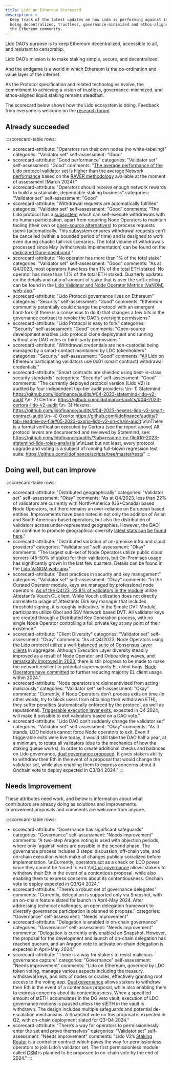 ```yaml
---
title: Lido on Ethereum Scorecard
description: >
  Keep track of the latest updates on how Lido is performing against its goal of
  being decentralized, trustless, governance-minimized and ethos-aligned with
  the Ethereum community.
---
```

Lido DAO’s purpose is to keep Ethereum decentralized, accessible to all, and resistant to censorship.

Lido DAO’s mission is to make staking simple, secure, and decentralized.

And the endgame is a world in which Ethereum is the co-ordination and value layer of the internet.

As the Protocol specification and related technologies evolve, the commitment to achieving a vision of trustless, governance-minimized, and ethos-aligned liquid staking remains steadfast.

The scorecard below shows how the Lido ecosystem is doing. Feedback from everyone is welcome on the [research forum](https://research.lido.fi/).

## **Already succeeded**

:::scorecard-table
rows:
  - scorecard-attribute: "Operators run their own nodes (no white-labeling)"
    categories: "Validator set"
    self-assessment: "Good"
  - scorecard-attribute: "Good performance"
    categories: "Validator set"
    self-assessment: "Good"
    comments: "[The average performance of the Lido protocol validator set](https://explorer.rated.network/o/Lido?network=mainnet&timeWindow=30d&viewBy=operator&page=1&idType=pool) is higher than [the average Network performance](https://explorer.rated.network/?network=mainnet&view=pool&timeWindow=30d&page=1&poolType=all) based on the [RAVER methodology](https://docs.rated.network/methodologies/ethereum-beacon-chain/rated-effectiveness-rating) available at the moment of assessment (March 2024)."
  - scorecard-attribute: "Operators should receive enough network rewards to build a sustainable, dependable staking business"
    categories: "Validator set"
    self-assessment: "Good"
  - scorecard-attribute: "Withdrawal requests are automatically fulfilled"
    categories: "Validator set"
    self-assessment: "Good"
    comments: "The Lido protocol has a [subsystem](https://docs.lido.fi/contracts/withdrawal-queue-erc721#what-is-withdrawalqueueerc721) which can self-execute withdrawals with no human participation, apart from requiring Node Operators to maintain tooling (their own or [open-source alternatives](https://github.com/lidofinance/validator-ejector/)) to process requests (semi-)automatically. This subsystem ensures withdrawal requests can’t be cancelled (within a bounded period of time) and is designed to work even during chaotic tail-risk scenarios. The total volume of withdrawals processed since May (withdrawals implementation) can be found on the [dedicated Dune dashboard](https://dune.com/embeds/2475364/4072036)."
  - scorecard-attribute: "No operator has more than 1% of the total stake"
    categories: "Validator set"
    self-assessment: "Good"
    comments: "As at Q4/2023, most operators have less than 1% of the total ETH staked. No operator has more than 1.1% of the total ETH staked. Quarterly updates on the details and ratio of amount of stake that is over the soft-ceiling can be found in the [Lido Validator and Node Operator Metrics (VaNOM) web-app](https://app.hex.tech/8dedcd99-17f4-49d8-944e-4857a355b90a/app/3f7d6967-3ef6-4e69-8f7b-d02d903f045b/latest)."
  - scorecard-attribute: "Lido Protocol governance lives on Ethereum"
    categories: "Security"
    self-assessment: "Good"
    comments: "Ethereum community  potentially could change  the protocol with an emergent hard-fork (if there is a consensus to do it) that changes a few bits in the governance contract to revoke the DAO’s oversight permissions."
  - scorecard-attribute: "Lido Protocol is easy to fork"
    categories: "Security"
    self-assessment: "Good"
    comments: "Open-source development enables Lido protocol clone deployment and running without any DAO votes or third-party permissions."
  - scorecard-attribute: "Withdrawal credentials are non-custodial being managed by a smart-contact maintained by LDO tokenholders"
    categories: "Security"
    self-assessment: "Good"
    comments: "[All](https://twitter.com/LidoFinance/status/1646977448410480643) Lido on Ethereum participating validators use 0x01 (smart contract) withdrawal credentials."
  - scorecard-attribute: "Smart contracts are shielded using best-in-class security standards"
    categories: "Security"
    self-assessment: "Good"
    comments: "The currently deployed protocol version (Lido V2) is audited by four independent top-tier audit providers: \\\n- 1) Statemind: <https://github.com/lidofinance/audits/#04-2023-statemind-lido-v2-audit> \\\n- 2) Certora: <https://github.com/lidofinance/audits/#04-2023-certora-lido-v2-audit> \\\n- 3) Hexens: [https://github.com/lidofinance/audits/#04-2023-hexens-lido-v2-smart-contract-audit ](https://github.com/lidofinance/audits/#04-2023-hexens-lido-v2-smart-contract-audit)\\\n- 4) Oxorio: <https://github.com/lidofinance/audits/?tab=readme-ov-file#05-2023-oxorio-lido-v2-on-chain-audit> \n\nThere is a formal verification executed by Certora (see the report above) All protocol levers are documented and reviewed by Statemind, see: <https://github.com/lidofinance/audits/?tab=readme-ov-file#10-2023-statemind-lido-roles-analysis> \n\nLast but not least, every protocol upgrade and voting is a subject of running full-blown regression test suite: <https://github.com/lidofinance/scripts/tree/master/tests>"
:::

## Doing well, but can improve

:::scorecard-table
rows:
  - scorecard-attribute: "Distributed geographically"
    categories: "Validator set"
    self-assessment: "Okay"
    comments: "As at Q4/2023, less than 22% of validators are currently with North-America (US+Canada) based Node Operators, but there remains an over-reliance on European based entities. Improvements have been noted in not only the addition of Asian and South American-based operators, but also the distribution  of validators across under-represented geographies. However, the DAO can continue to promote geographical diversity [latest stats can be found here](https://app.hex.tech/8dedcd99-17f4-49d8-944e-4857a355b90a/app/3f7d6967-3ef6-4e69-8f7b-d02d903f045b/latest?selectedStaticCellId=be392244-4d90-4212-9492-d07ded405735)."
  - scorecard-attribute: "Distributed variation of on-premise infra and cloud providers"
    categories: "Validator set"
    self-assessment: "Okay"
    comments: "The largest sub-set of Node Operators utilize public cloud servers (45-50% of stake) for their validators, but On-Premises usage has significantly grown in the last few quarters. Details can be found in the [Lido VaNOM web-app](https://app.hex.tech/8dedcd99-17f4-49d8-944e-4857a355b90a/app/3f7d6967-3ef6-4e69-8f7b-d02d903f045b/latest?selectedStaticCellId=fd91537b-e4b5-42b6-813d-6ec0ff957cd3)."
  - scorecard-attribute: "Best practices in security and key management"
    categories: "Validator set"
    self-assessment: "Okay"
    comments: "In the Curated Operator module, keys are managed by professional node operators. [As of the Q4/23, 23.8% of validators in the module](https://app.hex.tech/8dedcd99-17f4-49d8-944e-4857a355b90a/app/3f7d6967-3ef6-4e69-8f7b-d02d903f045b/latest) utilize Attestant’s Vouch CL client. While Vouch utilization does not directly correlate to usage of Attestants Dirk key manager that includes threshold signing, it is roughly indicative. In the Simple DVT Module, participants utilize Obol and SSV Network based DVT. All validator keys are created through a Distributed Key Generation process, with no single Node Operator controlling a full private key at any point of their existence."
  - scorecard-attribute: "Client Diversity"
    categories: "Validator set"
    self-assessment: "Okay"
    comments: "As at Q4/2023, Node Operators using the Lido protocol utilize a [well-balanced suite of Consensus Layer clients](https://app.hex.tech/8dedcd99-17f4-49d8-944e-4857a355b90a/app/3f7d6967-3ef6-4e69-8f7b-d02d903f045b/latest?tab=client-diversity) in aggregate. Although Execution Layer diversity steadily improved as a result of Node Operator and Onboarding waves, and [remarkably improved in 2023](https://app.hex.tech/8dedcd99-17f4-49d8-944e-4857a355b90a/app/3f7d6967-3ef6-4e69-8f7b-d02d903f045b/latest?selectedStaticCellId=b8ea4c12-60eb-4a2d-a481-76006073f8c1), there is still progress to be made to make the network resilient to potential supermajority EL client bugs. [Node Operators have committed](https://research.lido.fi/t/ethereum-node-operator-el-diversity-improvement-commitments/6459) to further reducing majority EL client usage within 2024."
  - scorecard-attribute: "Node operators are disincentivized from acting maliciously"
    categories: "Validator set"
    self-assessment: "Okay"
    comments: "Currently, if Node Operators don’t process exits on time (in other words, try to block users from obtaining their withdrawn ETH), they suffer penalties (automatically enforced by the protocol, as well as reputational). [Triggerable execution layer exits](https://ethereum-magicians.org/t/eip-7002-execution-layer-triggerable-exits/14195), expected in Q4 2024, will make it possible to exit validators based on a DAO vote."
  - scorecard-attribute: "Lido DAO can’t suddenly change the validator set"
    categories: "Validator set"
    self-assessment: "Okay"
    comments: "As it stands, LDO holders cannot force Node operators to exit. Even if triggerable exits were live today, it would still take the DAO half a year, at a minimum, to rotate all validators (due to the mechanics of how the staking queue works). In order to create additional checks and balances on Lido governance, [dual governance proposed](https://research.lido.fi/t/ldo-steth-dual-governance-continuation/5727). It gives stakers ability to withdraw their Eth in the event of a proposal that would change the validator set, while also enabling them to express concerns about it. Onchain vote to deploy expected in Q3/Q4 2024."
:::

## **Needs Improvement**

These attributes need work, and below is information about what contributors are already doing as solutions and improvements.\
Improvement proposals and comments are welcome from anyone.

:::scorecard-table
rows:
  - scorecard-attribute: "Governance has significant safeguards"
    categories: "Governance"
    self-assessment: "Needs improvement"
    comments: "A two-step Aragon voting is used with objection periods, where only 'against' votes are possible in the second phase. The governance process includes 3 steps: discussion, off-chain vote, and on-chain execution which make all changes publicly socialized before implementation. \\\nCurrently, operators act as a check on LDO power since they cannot be forced to exit.\\\n[Dual governance](https://hackmd.io/@skozin/SJdSE51Ep) allows stakers to withdraw their Eth in the event of a contentious proposal, while also enabling them to express concerns about its contentiousness. Onchain vote to deploy expected in Q3/Q4 2024."
  - scorecard-attribute: "There’s a robust set of governance delegates"
    comments: "Currently, delegation is supported only via Snapshot, with an on-chain feature slated for launch in April-May 2024. After addressing technical challenges, an open delegation framework to diversify governance participation is planned to propose."
    categories: "Governance"
    self-assessment: "Needs improvement"
  - scorecard-attribute: "Delegation is enabled in on-chain governance"
    categories: "Governance"
    self-assessment: "Needs improvement"
    comments: "Delegation is currently only enabled on Snapshot. However, the proposal for the development and launch of on-chain delegation has reached quorum, and an Aragon vote to activate on-chain delegation is expected in April-May 2024."
  - scorecard-attribute: "There is a way for stakers to resist malicious governance capture"
    categories: "Governance"
    self-assessment: "Needs improvement"
    comments: "Lido on Ethereum, governed by LDO token voting, manages various aspects including the treasury, withdrawal keys, and lists of nodes or oracles, effectively granting root access to the voting app. [Dual governance](https://hackmd.io/@skozin/SkjuZAuip) allows stakers to withdraw their Eth in the event of a contentious proposal, while also enabling them to express concerns about its contentiousness. When a specified amount of stETH accumulates in the DG veto vault, execution of LDO governance motions is paused unless the stETH in the vault is withdrawn. The design includes multiple safeguards and potential de-escalation mechanisms. A Snapshot vote on this proposal is expected in Q2, with on-chain deployment slated for Q3-Q4 2024."
  - scorecard-attribute: "There’s a way for operators to permissionlessly enter the set and prove themselves"
    categories: "Validator set"
    self-assessment: "Needs improvement"
    comments: "Lido V2’s [Staking Router](https://blog.lido.fi/introducing-lido-v2/#overview) is a controller contract which paves the way for permissionless operators to join Lido’s validator set. The first permissionless module called [CSM](https://research.lido.fi/t/community-staking-module/5917) is planned to be proposed to on-chain vote by the end of 2024."
:::